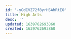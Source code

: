 ```yaml
---
id: '-yOdIVZ72f8yrHSAhRtEO'
title: High Arts
desc: ''
updated: 1639762693860
created: 1639762693860
---
```


